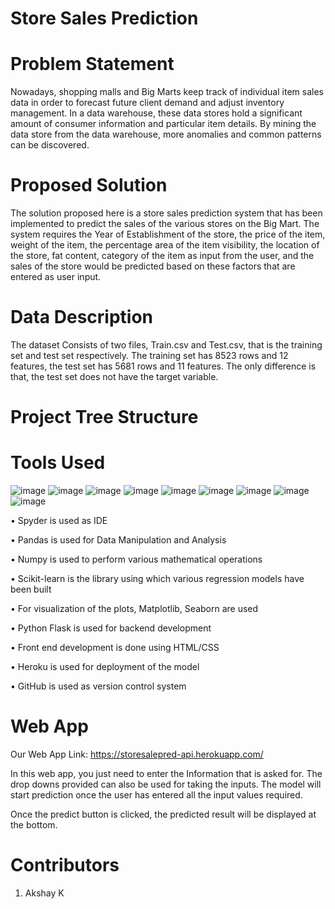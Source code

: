 # Store Sales Prediction

# Problem Statement
Nowadays, shopping malls and Big Marts keep track of individual item sales data in order to forecast future client demand and adjust inventory management. In a data warehouse, these data stores hold a significant amount of consumer information and particular item details. By mining the data store from the data warehouse, more anomalies and common patterns can be discovered.

# Proposed Solution
The solution proposed here is a store sales prediction system that has been implemented to predict the sales of the various stores on the Big Mart. The system requires the Year of Establishment of the store, the price of the item, weight of the item, the percentage area of the item visibility, the location of the store, fat content, category of the item as input from the user, and the sales of the store would be predicted based on these factors that are entered as user input.

# Data Description
The dataset Consists of two files, Train.csv and Test.csv, that is the training set and test set respectively. The training set has 8523 rows and 12 features, the test set has 5681 rows and 11 features. The only difference is that, the test set does not have the target variable.

# Project Tree Structure

# Tools Used
![image](https://user-images.githubusercontent.com/35571319/138539395-fcb169a7-fc5d-435e-8c17-3af5c1392774.png)
![image](https://user-images.githubusercontent.com/35571319/138539417-193bea60-dc5c-48ac-80a4-247fecefcb33.png)
![image](https://user-images.githubusercontent.com/35571319/138539422-dba2ca3d-5619-4186-93cc-14985b1c0882.png)
![image](https://user-images.githubusercontent.com/35571319/138539431-bde12e3c-0fd9-4946-b3a3-3206fc6ffee5.png)
![image](https://user-images.githubusercontent.com/35571319/138539441-f9afdb18-a94d-4422-ac92-9758619b3911.png)
![image](https://user-images.githubusercontent.com/35571319/138539447-13e7cd63-4a46-4969-b309-b0a7b389d1ca.png)
![image](https://user-images.githubusercontent.com/35571319/138539455-6e465776-15ed-4ff5-9137-205f3279ad05.png)
![image](https://user-images.githubusercontent.com/35571319/138539463-cfee9b75-dda3-43fd-9e6a-4d5e95eea0a4.png)
![image](https://user-images.githubusercontent.com/35571319/138539465-d847e643-24ee-474e-a119-4840badace53.png)


•	Spyder is used as IDE

•	Pandas is used for Data Manipulation and Analysis

•	Numpy is used to perform various mathematical operations

•	Scikit-learn is the library using which various regression models have been built

•	For visualization of the plots, Matplotlib, Seaborn are used

•	Python Flask is used for backend development

•	Front end development is done using HTML/CSS

•	Heroku is used for deployment of the model

•	GitHub is used as version control system

# Web App
Our Web App Link: https://storesalepred-api.herokuapp.com/

In this web app, you just need to enter the Information that is asked for. The drop downs provided can also be used for taking the inputs. The model will start prediction once the user has entered all the input values required.

Once the predict button is clicked, the predicted result will be displayed at the bottom.

# Contributors
1. Akshay K
